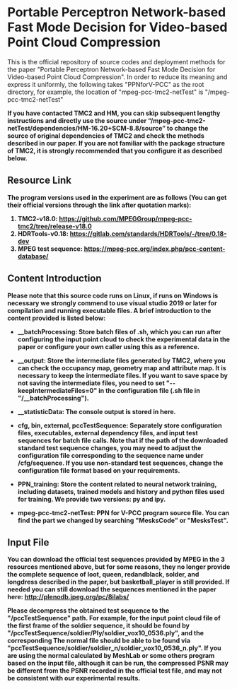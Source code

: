 # Portable Perceptron Network-based Fast Mode Decision for Video-based Point Cloud Compression
This is the official repository of source codes and deployment methods for the paper "Portable Perceptron Network-based Fast Mode Decision for Video-based Point Cloud Compression". In order to reduce its meaning and express it uniformly, the following takes "PPNforV-PCC" as the root directory, for example, the location of "mpeg-pcc-tmc2-netTest" is "/mpeg-pcc-tmc2-netTest"

<b>If you have contacted TMC2 and HM, you can skip subsequent lengthy instructions and directly use the source under “/mpeg-pcc-tmc2-netTest/dependencies/HM-16.20+SCM-8.8/source” to change the source of original dependencies of TMC2 and check the methods described in our paper.  If you are not familiar with the package structure of TMC2, it is strongly recommended that you configure it as described below.</b>

## <b>Resource Link
The program versions used in the experiment are as follows (You can get their official versions through the link after quotation marks): 

1. TMC2-v18.0: https://github.com/MPEGGroup/mpeg-pcc-tmc2/tree/release-v18.0
2. HDRTools-v0.18: https://gitlab.com/standards/HDRTools/-/tree/0.18-dev
3. MPEG test sequence: https://mpeg-pcc.org/index.php/pcc-content-database/

## <b>Content Introduction
Please note that this source code runs on Linux, if runs on Windows is necessary we strongly commend to use visual studio 2019 or later for compilation and running executable files. A brief introduction to the content provided is listed below:  

- __batchProcessing: Store batch files of .sh, which you can run after configuring the input point cloud to check the experimental data in the paper or configure your own caller using this as a reference.

- __output: Store the intermediate files generated by TMC2, where you can check the occupancy map, geometry map and attribute map. It is necessary to keep the intermediate files. If you want to save space by not saving the intermediate files, you need to set "--keepIntermediateFiles=0" in the configuration file (.sh file in "/__batchProcessing").

- __statisticData: The console output is stored in here.

- cfg, bin, external, pccTestSequence: Separately store configuration files, executables, external dependency files, and input test sequences for batch file calls. Note that if the path of the downloaded standard test sequence changes, you may need to adjust the configuration file corresponding to the sequence name under /cfg/sequence. If you use non-standard test sequences, change the configuration file format based on your requirements.

- PPN_training: Store the content related to neural network training, including datasets, trained models and history and python files used for training. We provide two versions: py and ipy.

- mpeg-pcc-tmc2-netTest: PPN for V-PCC program source file. You can find the part we changed by searching "MesksCode" or "MesksTest".

## <b>Input File
You can download the official test sequences provided by MPEG in the 3 resources mentioned above, but for some reasons, they no longer provide the complete sequence of loot, queen, redandblack, solder, and longdress described in the paper, but basketball_player is still provided. If needed you can still download the sequences mentioned in the paper here: http://plenodb.jpeg.org/pc/8ilabs/

Please decompress the obtained test sequence to the "/pccTestSequence" path. For example, for the input point cloud file of the first frame of the soldier sequence, it should be found by "/pccTestSequence/soldier/Ply/soldier_vox10_0536.ply", and the corresponding The normal file should be able to be found via "pccTestSequence/soldier/soldier_n/soldier_vox10_0536_n.ply". If you are using the normal calculated by MeshLab or some others program based on the input file, although it can be run, the compressed PSNR may be different from the PSNR recorded in the official test file, and may not be consistent with our experimental results.